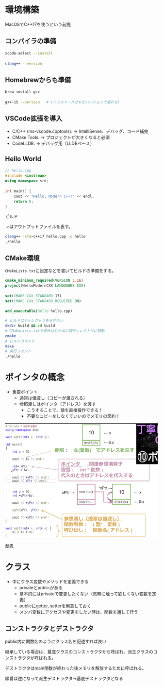 # 環境構築

MacOSでC++17を使うという前提

## コンパイラの準備

```bash
xcode-select --install

clang++ --version
```

## Homebrewからも準備

```bash
brew install gcc

g++-15 --version   # (インストールされたバージョンで変わる)
```

## VSCode拡張を導入

- C/C++ (ms-vscode.cpptools). 
  → IntelliSense、デバッグ、コード補完
- CMake Tools. 
  → プロジェクトが大きくなると必須
- CodeLLDB. 
  → デバッグ用（LLDBベース）

## Hello World

```c++
// hello.cpp
#include <iostream>
using namespace std;

int main() {
    cout << "Hello, Modern C++!" << endl;
    return 0;
}
```

ビルド

`-o`はアウトプットファイルを表す。

```bash
clang++ -std=c++17 hello.cpp -o hello
./hello
```

## CMake環境

`CMakeLists.txt`に設定などを書いてビルドの準備をする。

```cmake
cmake_minimum_required(VERSION 3.16)
project(HelloModernCXX LANGUAGES CXX)

set(CMAKE_CXX_STANDARD 17)
set(CMAKE_CXX_STANDARD_REQUIRED ON)

add_executable(hello hello.cpp)
```

```bash
# ビルドはディレクトリを分けたい
mkdir build && cd build
# CMakeLists.txtを読み込むために親ディレクトリに移動
cmake ..
# ビルドコマンド
make 
# 実行コマンド
./hello
```

# ポインタの概念

- 重要ポイント
  - 通常は値渡し（コピーが渡される）
  - 参照渡しはポインタ（アドレス）を渡す
    - こうすることで、値を直接操作できる！
    - 不要なコピーをしなくていいのでメモリの節約！

![](images/pointer.png)

[参考](https://www.youtube.com/watch?v=HJ-R_c_jazc&list=PLcuLcFhI8wDCpZlr2J-MY5gHECi6RBn9o&index=11)

# クラス

- 中にクラス変数やメソッドを定義できる
  - privateとpublicがある
  - 基本的にはprivateで変更したくない（気軽に触って欲しくない変数を定義）
  - publicにgetter, setterを用意しておく
  - メンバ変数にアクセスや変更をしたい時は、関数を通して行う

## コンストラクタとデストラクタ

public内に関数名のようにクラス名を記述すれば良い

継承している場合は、基底クラスのコンストラクタから呼ばれ、派生クラスのコンストラクタが呼ばれる。

デストラクタはmain関数が終わった後メモリを解放するために呼ばれる。

順番は逆になって派生デストラクタ→基底デストラクタとなる


